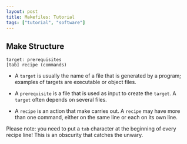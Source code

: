 ```yaml
---
layout: post
title: Makefiles: Tutorial
tags: ["tutorial", "software"]
---
```


## Make Structure

```
target: prerequisites
[tab] recipe (commands)
```

* A `target` is usually the name of a file that is generated by a program; examples of targets are executable or object files.

* A `prerequisite` is a file that is used as input to create the `target`. A `target` often depends on several files.

* A `recipe` is an action that make carries out. A `recipe` may have more than one command, either on the same line or each on its own line. 

Please note: you need to put a `tab` character at the beginning of every recipe line! This is an obscurity that catches the unwary. 

